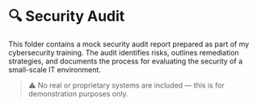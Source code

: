 # 🔍 Security Audit

This folder contains a mock security audit report prepared as part of my cybersecurity training. The audit identifies risks, outlines remediation strategies, and documents the process for evaluating the security of a small-scale IT environment.

> ⚠️ No real or proprietary systems are included — this is for demonstration purposes only.
